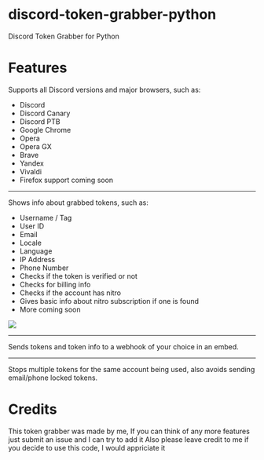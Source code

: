 # discord-token-grabber-python
Discord Token Grabber for Python

# Features

Supports all Discord versions and major browsers, such as:
- Discord
- Discord Canary
- Discord PTB
- Google Chrome
- Opera
- Opera GX
- Brave
- Yandex
- Vivaldi
- Firefox support coming soon

------------

Shows info about grabbed tokens, such as:
- Username / Tag
- User ID
- Email
- Locale
- Language
- IP Address
- Phone Number
- Checks if the token is verified or not
- Checks for billing info
- Checks if the account has nitro
- Gives basic info about nitro subscription if one is found
- More coming soon

![](https://media.discordapp.net/attachments/852275868939190275/853735493555978290/unknown.png)

------------

Sends tokens and token info to a webhook of your choice in an embed.

------------


Stops multiple tokens for the same account being used, also avoids sending email/phone locked tokens.
# Credits
This token grabber was made by me, If you can think of any more features just submit an issue and I can try to add it
Also please leave credit to me if you decide to use this code, I would appriciate it
